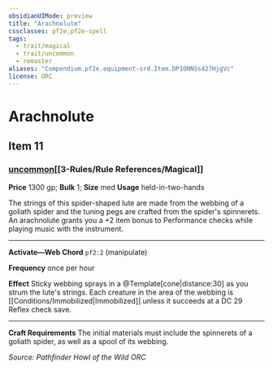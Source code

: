 ```yaml
---
obsidianUIMode: preview
title: "Arachnolute"
cssclasses: pf2e,pf2e-spell
tags:
  - trait/magical
  - trait/uncommon
  - remaster
aliases: "Compendium.pf2e.equipment-srd.Item.DP1ONNSs427HjgVc"
license: ORC
---
```

# Arachnolute
## Item 11
### [uncommon](uncommon.md "Uncommon Rarity Trait")[[3-Rules/Rule References/Magical]]


**Price** 1300 gp; 
**Bulk** 1; **Size** med
**Usage** held-in-two-hands

The strings of this spider-shaped lute are made from the webbing of a goliath spider and the tuning pegs are crafted from the spider's spinnerets. An arachnolute grants you a +2 item bonus to Performance checks while playing music with the instrument.

* * *

**Activate—Web Chord** `pf2:2` (manipulate)

**Frequency** once per hour

**Effect** Sticky webbing sprays in a @Template\[cone|distance:30\] as you strum the lute's strings. Each creature in the area of the webbing is [[Conditions/Immobilized|Immobilized]] unless it succeeds at a DC 29 Reflex check save.

* * *

**Craft Requirements** The initial materials must include the spinnerets of a goliath spider, as well as a spool of its webbing.

*Source: Pathfinder Howl of the Wild*
*ORC*